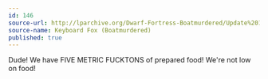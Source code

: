 ```yaml
---
id: 146
source-url: http://lparchive.org/Dwarf-Fortress-Boatmurdered/Update%201-7/
source-name: Keyboard Fox (Boatmurdered)
published: true
---
```

 Dude! We have FIVE METRIC FUCKTONS of prepared food! We're not low on food!
